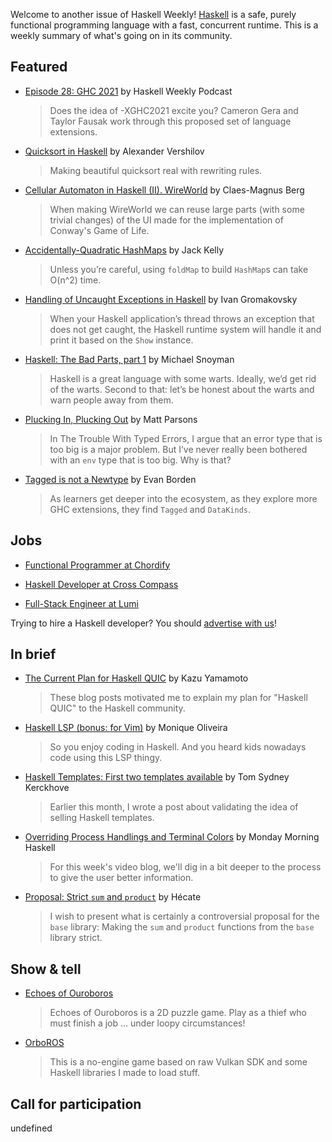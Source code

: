 Welcome to another issue of Haskell Weekly!
[Haskell](https://www.haskell.org) is a safe, purely functional programming language with a fast, concurrent runtime.
This is a weekly summary of what's going on in its community.

## Featured

- [Episode 28: GHC 2021](https://haskellweekly.news/episode/28.html) by Haskell Weekly Podcast
  > Does the idea of -XGHC2021 excite you? Cameron Gera and Taylor Fausak work through this proposed set of language extensions.

- [Quicksort in Haskell](https://qnikst.github.io/posts/2020-10-18-quicksort.html) by Alexander Vershilov
  > Making beautiful quicksort real with rewriting rules.

- [Cellular Automaton in Haskell (II). WireWorld](https://herebeseaswines.net/essays/2020-10-23-wireworld) by Claes-Magnus Berg
  > When making WireWorld we can reuse large parts (with some trivial changes) of the UI made for the implementation of Conway's Game of Life.

- [Accidentally-Quadratic HashMaps](http://jackkelly.name/blog/archives/2020/10/16/accidentally-quadratic_hashmaps/index.html) by Jack Kelly
  > Unless you’re careful, using `foldMap` to build `HashMap`s can take O(n^2) time.

- [Handling of Uncaught Exceptions in Haskell](https://serokell.io/blog/uncaught-exception-handling) by Ivan Gromakovsky
  > When your Haskell application’s thread throws an exception that does not get caught, the Haskell runtime system will handle it and print it based on the `Show` instance.

- [Haskell: The Bad Parts, part 1](https://www.snoyman.com/blog/2020/10/haskell-bad-parts-1) by Michael Snoyman
  > Haskell is a great language with some warts. Ideally, we’d get rid of the warts. Second to that: let’s be honest about the warts and warn people away from them.

- [Plucking In, Plucking Out](https://www.parsonsmatt.org/2020/10/27/plucking_in_plucking_out.html) by Matt Parsons
  > In The Trouble With Typed Errors, I argue that an error type that is too big is a major problem. But I’ve never really been bothered with an `env` type that is too big. Why is that?

- [Tagged is not a Newtype](https://tech.freckle.com/2020/10/26/tagged-is-not-a-newtype/) by Evan Borden
  > As learners get deeper into the ecosystem, as they explore more GHC extensions, they find `Tagged` and `DataKinds`.

## Jobs

- [Functional Programmer at Chordify](https://jobs.chordify.net/functional-programmer/en)

- [Haskell Developer at Cross Compass](https://np.reddit.com/r/haskell/comments/jibcz7/job_cross_compass_is_hiring_haskell_developers/)

- [Full-Stack Engineer at Lumi](https://www.lumi.com/jobs/full-stack-engineer)

Trying to hire a Haskell developer?
You should [advertise with us](https://haskellweekly.news/advertising.html)!

## In brief

- [The Current Plan for Haskell QUIC](https://kazu-yamamoto.hatenablog.jp/entry/2020/10/23/141648) by Kazu Yamamoto
  > These blog posts motivated me to explain my plan for "Haskell QUIC" to the Haskell community.

- [Haskell LSP (bonus: for Vim)](https://dev.to/moniquelive/haskell-lsp-bonus-for-vim-4nlj) by Monique Oliveira
  > So you enjoy coding in Haskell. And you heard kids nowadays code using this LSP thingy.

- [Haskell Templates: First two templates available](https://cs-syd.eu/posts/2020-10-23-haskell-templates-first-two-templates) by Tom Sydney Kerckhove
  > Earlier this month, I wrote a post about validating the idea of selling Haskell templates.

- [Overriding Process Handlings and Terminal Colors](https://mmhaskell.com/blog/2020/10/26/overriding-process-handlings-and-terminal-colors) by Monday Morning Haskell
  > For this week's video blog, we'll dig in a bit deeper to the process to give the user better information.

- [Proposal: Strict `sum` and `product`](https://mail.haskell.org/pipermail/libraries/2020-October/030862.html) by Hécate
  > I wish to present what is certainly a controversial proposal for the `base` library: Making the `sum` and `product` functions from the `base` library strict.

## Show & tell

- [Echoes of Ouroboros](https://ldjam.com/events/ludum-dare/47/echoes-of-ouroboros)
  > Echoes of Ouroboros is a 2D puzzle game. Play as a thief who must finish a job ... under loopy circumstances!

- [OrboROS](https://ldjam.com/events/ludum-dare/47/orboros)
  > This is a no-engine game based on raw Vulkan SDK and some Haskell libraries I made to load stuff.

## Call for participation

undefined
